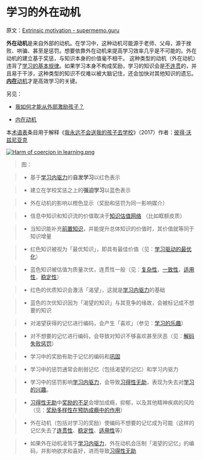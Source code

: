 # 学习的外在动机

原文：[Extrinsic motivation - supermemo.guru](https://supermemo.guru/wiki/Extrinsic_motivation)

**外在动机**是来自外部的动机。在学习中，这种动机可能源于老师、父母，源于挫败、哄骗、甚至是惩罚。想要依靠外在动机来提高学习效率几乎是不可能的。外在动机的建立基于奖惩，与知识本身的价值毫不相干。 这种类型的动机（外在动机）违背了[学习的基本规律](https://supermemo.guru/wiki/Fundamental_law_of_learning)。如果学习本身不构成奖励，学习的知识会是[不连贯](https://supermemo.guru/wiki/Coherence)的，并且易于干涉，这种类型的知识不仅难以被大脑记住，还会加快对其他知识的遗忘。[**内在**动机](https://supermemo.guru/wiki/Intrinsic_motivation)才是高效学习的关键。

另见：

-  [我如何才能从外部激励孩子？](https://supermemo.guru/wiki/How_can_I_motivate_a_child_extrinsically%3F)

- [内在动机](https://supermemo.guru/wiki/Intrinsic_motivation)

本[术语表](https://supermemo.guru/wiki/Glossary)条目用于解释《[我永远不会送我的孩子去学校](https://supermemo.guru/wiki/Problem_of_Schooling)》（2017）作者：[彼得·沃兹尼亚克](https://supermemo.guru/wiki/Piotr_Wozniak)

[![Harm of coercion in learning.png](https://supermemo.guru/images/thumb/c/cc/Harm_of_coercion_in_learning.png/900px-Harm_of_coercion_in_learning.png)](https://supermemo.guru/wiki/File:Harm_of_coercion_in_learning.png)

> 图：

>

> - 基于[学习内驱力](https://supermemo.guru/wiki/Learn_drive)的**自发学习**以红色表示

> - 建立在学校奖惩之上的**强迫学习**以蓝色表示

> - 外在动机的影响以橙色显示（奖励和惩罚为同一影响媒介）

> - 信息中知识和知识流的价值取决于[知识估值网络](https://supermemo.guru/wiki/Knowledge_valuation_network) （比如眶额皮质）

> - 当知识能补充[前置知识](https://supermemo.guru/wiki/Prior_knowledge)，并能提升总体知识的价值时，其价值就等同于知识增量

> - 红色知识被视为「最优知识」，即具有最佳价值（见：[学习驱动的最优化](https://supermemo.guru/wiki/Optimality_of_the_learn_drive)）

> - 蓝色知识被估值为质量次优，连贯性一般（见：[复杂性](https://supermemo.guru/wiki/Complexity)，[一致性](https://supermemo.guru/wiki/Coherence)，[适用性](https://supermemo.guru/wiki/Applicability)，[稳定性](https://supermemo.guru/wiki/Stability)）

> - 红色的优质知识会激活「渴望」，这就是[学习内驱力](https://supermemo.guru/wiki/Learn_drive)的基础

> - 蓝色的次优知识因为「渴望的知识」与其竞争的缘故，会被标记成不想要的知识

> - 对渴望获得的记忆进行编码，会产生「喜欢」（参见：[学习的乐趣](https://supermemo.guru/wiki/Pleasure_of_learning)）

> - 对不想要的记忆进行编码，会导致对知识不够喜欢甚至厌恶（见：[解码失败惩罚](https://supermemo.guru/wiki/Decoding_failure_penalty)）

> - 学习中的奖励有助于记忆的编码和[巩固](https://supermemo.guru/wiki/Consolidation)

> - 学习中的惩罚通常会削弱记忆（包括渴望的记忆）和学习内驱力

> - 学习中的惩罚影响[学习内驱力](https://supermemo.guru/wiki/Learn_drive)，会导致[习得性无助](https://supermemo.guru/wiki/Learned_helplessness)，表现为失去对[学习的兴趣](https://supermemo.guru/wiki/Pleasure_of_learning)。

> - [习得性无助](https://supermemo.guru/wiki/Learned_helplessness)中[奖励的不足](https://supermemo.guru/wiki/Reward_deficit)会增加成瘾，抑郁，以及其他精神疾病的风险（见：[奖励多样性在预防成瘾中的作用](https://supermemo.guru/wiki/Reward_diversity_in_preventing_addictions)）

> - 外在动机（包括对学习的奖励）使编码不想要的记忆成为可能（这样的记忆失去了[连贯性](https://supermemo.guru/wiki/Coherence)、[稳定性](https://supermemo.guru/wiki/Stability)、[适用性](https://supermemo.guru/wiki/Applicability)等）

> - 如果外在动机凌驾于[学习内驱力](https://supermemo.guru/wiki/Learn_drive)，外在动机会压制「渴望的记忆」的编码，并影响欲求和喜好，进而导致[习得性无助](https://supermemo.guru/wiki/Learned_helplessness)